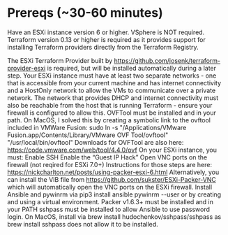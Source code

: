 # Prereqs (~30-60 minutes)

Have an ESXi instance version 6 or higher. VSphere is NOT required.<br />
Terraform version 0.13 or higher is required as it provides support for installing Terraform providers directly from the Terraform Registry.

The ESXi Terraform Provider built by https://github.com/josenk/terraform-provider-esxi is required, but will be installed automatically during a later step.
Your ESXi instance must have at least two separate networks - one that is accessible from your current machine and has internet connectivity and a HostOnly network to allow the VMs to communicate over a private network. The network that provides DHCP and internet connectivity must also be reachable from the host that is running Terraform - ensure your firewall is configured to allow this.
OVFTool must be installed and in your path.
On MacOS, I solved this by creating a symbolic link to the ovftool included in VMWare Fusion: sudo ln -s "/Applications/VMware Fusion.app/Contents/Library/VMware OVF Tool/ovftool" "/usr/local/bin/ovftool"
Downloads for OVFTool are also here: https://code.vmware.com/web/tool/4.4.0/ovf
On your ESXi instance, you must:
Enable SSH
Enable the “Guest IP Hack”
Open VNC ports on the firewall (not reqired for ESXi 7.0+)
Instructions for those steps are here: https://nickcharlton.net/posts/using-packer-esxi-6.html
Alternatively, you can install the VIB file from https://github.com/sukster/ESXi-Packer-VNC which will automatically open the VNC ports on the ESXi firewall.
Install Ansible and pywinrm via pip3 install ansible pywinrm --user or by creating and using a virtual environment.
Packer v1.6.3+ must be installed and in your PATH
sshpass must be installed to allow Ansible to use password login. On MacOS, install via brew install hudochenkov/sshpass/sshpass as brew install sshpass does not allow it to be installed.
